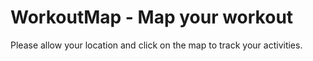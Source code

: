 # WorkoutMap - Map your workout
Please allow your location and click on the map to track your activities.
